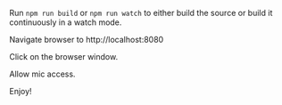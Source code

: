 Run `npm run build` or `npm run watch` to either build the source or build it continuously in a watch mode.

Navigate browser to http://localhost:8080

Click on the browser window.

Allow mic access.

Enjoy!
